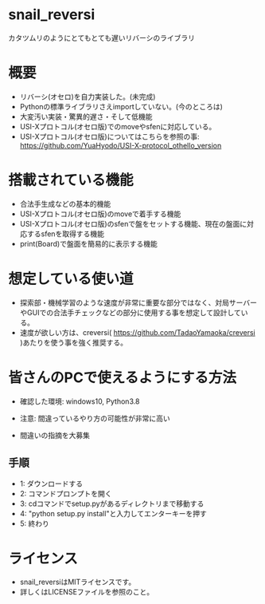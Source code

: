 # snail_reversi
カタツムリのようにとてもとても遅いリバーシのライブラリ

# 概要
- リバーシ(オセロ)を自力実装した。(未完成)
- Pythonの標準ライブラリさえimportしていない。(今のところは)
- 大変汚い実装・驚異的遅さ・そして低機能
- USI-Xプロトコル(オセロ版)でのmoveやsfenに対応している。
- USI-Xプロトコル(オセロ版)についてはこちらを参照の事: https://github.com/YuaHyodo/USI-X-protocol_othello_version

# 搭載されている機能
- 合法手生成などの基本的機能
- USI-Xプロトコル(オセロ版)のmoveで着手する機能
- USI-Xプロトコル(オセロ版)のsfenで盤をセットする機能、現在の盤面に対応するsfenを取得する機能
- print(Board)で盤面を簡易的に表示する機能

# 想定している使い道
- 探索部・機械学習のような速度が非常に重要な部分ではなく、対局サーバーやGUIでの合法手チェックなどの部分に使用する事を想定して設計している。
- 速度が欲しい方は、creversi( https://github.com/TadaoYamaoka/creversi )あたりを使う事を強く推奨する。

# 皆さんのPCで使えるようにする方法
- 確認した環境: windows10, Python3.8

- 注意: 間違っているやり方の可能性が非常に高い
- 間違いの指摘を大募集

## 手順
- 1: ダウンロードする
- 2: コマンドプロンプトを開く
- 3: cdコマンドでsetup.pyがあるディレクトリまで移動する
- 4: "python setup.py install"と入力してエンターキーを押す
- 5: 終わり

# ライセンス
- snail_reversiはMITライセンスです。
- 詳しくはLICENSEファイルを参照のこと。
